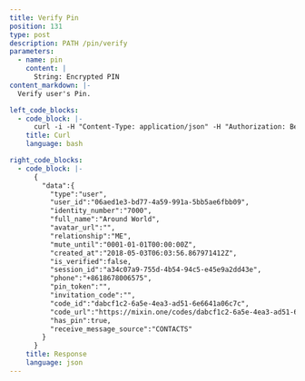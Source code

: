 ```yaml
---
title: Verify Pin
position: 131
type: post
description: PATH /pin/verify
parameters:
  - name: pin
    content: |
      String: Encrypted PIN
content_markdown: |-
  Verify user's Pin.

left_code_blocks:
  - code_block: |-
      curl -i -H "Content-Type: application/json" -H "Authorization: Bearer eyJhbGciOiJSUzUxMiIsInR5cCI6IkpXVCJ9.eyJleHAiOjE1MzMxMDkzMDIsImlhdCI6MTUyNTMzMzMwMiwianRpIjoiZGNjNjM3ZGQtY2UxMi00MTQwLWI2YzItYjU1OGM1MTYxYzQxIiwic2lkIjoiYTM0YzA3YTktNzU1ZC00YjU0LTk0YzUtZTQ1ZTlhMmRkNDNlIiwic2lnIjoiZTdkMThmMDJmZjBhMTBjNzQ1MzI4OGIyYzkyNTMyZGQ5OWZlMWYyYjc1MzQzYWY0NWI4YjMyYjk2MTE1ZWRkOSIsInVpZCI6IjA2YWVkMWUzLWJkNzctNGE1OS05OTFhLTViYjVhZTZmYmIwOSJ9.R7p5uWHQJDldW-W2CK9sdn4rVKgUbV8ITD9oZZRgb_7j7YVTGF4ulJzt9M_GprKkXmNG2Ox9IO6uIQE-RvqHziSemGAoW1__fYnWrZ8ZyOo7EZeAkbGQ1W-gjjZKz9BqxBvakew_xdgQdnGv0aJq8WffnQkyNxy1DkmITR4kehg" "https://api.mixin.one/pin/verify" -X POST --data '{"pin":"rIqULBd+xaiLuKImKAI7r72azK0zMPy7dIw1fQfhYskWKxkObZvOv5E6A8bACaws"}'
    title: Curl
    language: bash

right_code_blocks:
  - code_block: |-
      {
        "data":{
          "type":"user",
          "user_id":"06aed1e3-bd77-4a59-991a-5bb5ae6fbb09",
          "identity_number":"7000",
          "full_name":"Around World",
          "avatar_url":"",
          "relationship":"ME",
          "mute_until":"0001-01-01T00:00:00Z",
          "created_at":"2018-05-03T06:03:56.867971412Z",
          "is_verified":false,
          "session_id":"a34c07a9-755d-4b54-94c5-e45e9a2dd43e",
          "phone":"+8618678006575",
          "pin_token":"",
          "invitation_code":"",
          "code_id":"dabcf1c2-6a5e-4ea3-ad51-6e6641a06c7c",
          "code_url":"https://mixin.one/codes/dabcf1c2-6a5e-4ea3-ad51-6e6641a06c7c",
          "has_pin":true,
          "receive_message_source":"CONTACTS"
        }
      }
    title: Response
    language: json
---
```

